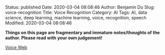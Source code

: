 Status: published
Date: 2020-03-04 08:08:46
Author: Benjamin Du
Slug: voice-recognition
Title: Voice Recognition
Category: AI
Tags: AI, data science, deep learning, machine learning, voice, recognition, speech
Modified: 2020-03-04 08:08:46

**Things on this page are fragmentary and immature notes/thoughts of the author. Please read with your own judgement!**


[Voice Web](https://voice.mozilla.org/en)
